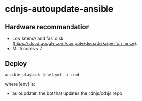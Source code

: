 # cdnjs-autoupdate-ansible

## Hardware recommandation

- Low latency and fast disk (https://cloud.google.com/compute/docs/disks/performance).
- Multi cores < 7

## Deploy

```
ansible-playbook [env].yml -i prod
```

where [env] is:
- autoupdater: the bot that updates the cdnjs/cdnjs repo
